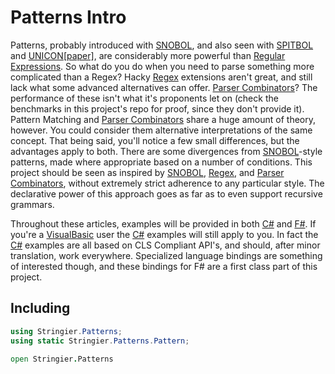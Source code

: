 ﻿# Patterns Intro

Patterns, probably introduced with [SNOBOL](https://en.wikipedia.org/wiki/SNOBOL), and also seen with [SPITBOL](https://en.wikipedia.org/wiki/SPITBOL) and [UNICON](https://unicon.sourceforge.io/)[[paper]](https://www.cs.nmsu.edu/~sgaikaiw/Thesis.pdf), are considerably more powerful than [Regular Expressions](https://en.wikipedia.org/wiki/Regular_expression). So what do you do when you need to parse something more complicated than a Regex? Hacky [Regex](https://en.wikipedia.org/wiki/Regular_expression) extensions aren't great, and still lack what some advanced alternatives can offer. [Parser Combinators](https://en.wikipedia.org/wiki/Parser_combinator)? The performance of these isn't what it's proponents let on (check the benchmarks in this project's repo for proof, since they don't provide it). Pattern Matching and [Parser Combinators](https://en.wikipedia.org/wiki/Parser_combinator) share a huge amount of theory, however. You could consider them alternative interpretations of the same concept. That being said, you'll notice a few small differences, but the advantages apply to both. There are some divergences from [SNOBOL](https://en.wikipedia.org/wiki/SNOBOL)-style patterns, made where appropriate based on a number of conditions. This project should be seen as inspired by [SNOBOL](https://en.wikipedia.org/wiki/SNOBOL), [Regex](https://en.wikipedia.org/wiki/Regular_expression), and [Parser Combinators](https://en.wikipedia.org/wiki/Parser_combinator), without extremely strict adherence to any particular style. The declarative power of this approach goes as far as to even support recursive grammars.

Throughout these articles, examples will be provided in both [C#](https://en.wikipedia.org/wiki/C_Sharp_%28programming_language%29) and [F#](https://en.wikipedia.org/wiki/F_Sharp_(programming_language)). If you're a [VisualBasic](https://en.wikipedia.org/wiki/Visual_Basic_.NET) user the [C#](https://en.wikipedia.org/wiki/C_Sharp_%28programming_language%29) examples will still apply to you. In fact the [C#](https://en.wikipedia.org/wiki/C_Sharp_%28programming_language%29) examples are all based on CLS Compliant API's, and should, after minor translation, work everywhere. Specialized language bindings are something of interested though, and these bindings for F# are a first class part of this project.

## Including

~~~~csharp
using Stringier.Patterns;
using static Stringier.Patterns.Pattern;
~~~~
~~~~fsharp
open Stringier.Patterns
~~~~